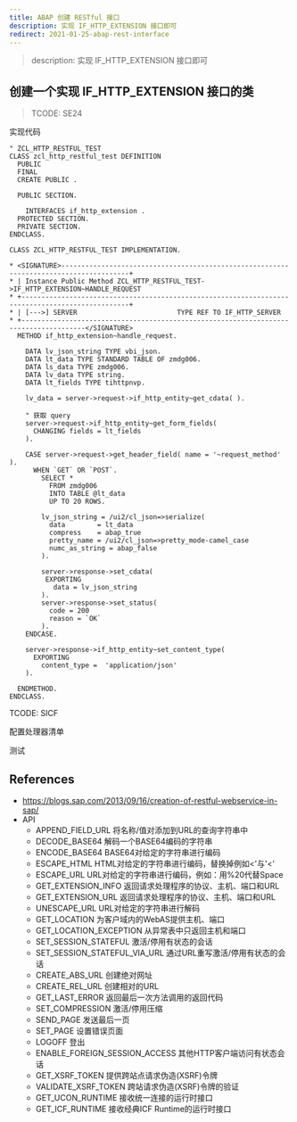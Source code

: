 ```yaml
---
title: ABAP 创建 RESTful 接口
description: 实现 IF_HTTP_EXTENSION 接口即可
redirect: 2021-01-25-abap-rest-interface
---
```


> description: 实现 IF_HTTP_EXTENSION 接口即可

## 创建一个实现 IF_HTTP_EXTENSION 接口的类

> TCODE: SE24

实现代码

```abap
" ZCL_HTTP_RESTFUL_TEST
CLASS zcl_http_restful_test DEFINITION
  PUBLIC
  FINAL
  CREATE PUBLIC .

  PUBLIC SECTION.

    INTERFACES if_http_extension .
  PROTECTED SECTION.
  PRIVATE SECTION.
ENDCLASS.

CLASS ZCL_HTTP_RESTFUL_TEST IMPLEMENTATION.

* <SIGNATURE>---------------------------------------------------------------------------------------+
* | Instance Public Method ZCL_HTTP_RESTFUL_TEST->IF_HTTP_EXTENSION~HANDLE_REQUEST
* +-------------------------------------------------------------------------------------------------+
* | [--->] SERVER                         TYPE REF TO IF_HTTP_SERVER
* +--------------------------------------------------------------------------------------</SIGNATURE>
  METHOD if_http_extension~handle_request.

    DATA lv_json_string TYPE vbi_json.
    DATA lt_data TYPE STANDARD TABLE OF zmdg006.
    DATA ls_data TYPE zmdg006.
    DATA lv_data TYPE string.
    DATA lt_fields TYPE tihttpnvp.

    lv_data = server->request->if_http_entity~get_cdata( ).

    " 获取 query
    server->request->if_http_entity~get_form_fields(
      CHANGING fields = lt_fields
    ).

    CASE server->request->get_header_field( name = '~request_method' ).
      WHEN `GET` OR `POST`.
        SELECT *
          FROM zmdg006
          INTO TABLE @lt_data
          UP TO 20 ROWS.

        lv_json_string = /ui2/cl_json=>serialize(
          data        = lt_data
          compress    = abap_true
          pretty_name = /ui2/cl_json=>pretty_mode-camel_case
          numc_as_string = abap_false
        ).

        server->response->set_cdata(
         EXPORTING
           data = lv_json_string
        ).
        server->response->set_status(
          code = 200
          reason = `OK`
        ).
    ENDCASE.

    server->response->if_http_entity~set_content_type(
      EXPORTING
        content_type =  'application/json'
    ).

  ENDMETHOD.
ENDCLASS.
```

TCODE: SICF

配置处理器清单

测试

## References

- https://blogs.sap.com/2013/09/16/creation-of-restful-webservice-in-sap/
- API
    - APPEND_FIELD_URL 将名称/值对添加到URL的查询字符串中
    - DECODE_BASE64 解码一个BASE64编码的字符串
    - ENCODE_BASE64 BASE64对给定的字符串进行编码
    - ESCAPE_HTML HTML对给定的字符串进行编码，替换掉例如<'与'<'
    - ESCAPE_URL URL对给定的字符串进行编码，例如：用%20代替Space
    - GET_EXTENSION_INFO 返回请求处理程序的协议、主机、端口和URL
    - GET_EXTENSION_URL 返回请求处理程序的协议、主机、端口和URL
    - UNESCAPE_URL URL对给定的字符串进行解码
    - GET_LOCATION 为客户域内的WebAS提供主机、端口
    - GET_LOCATION_EXCEPTION 从异常表中只返回主机和端口
    - SET_SESSION_STATEFUL 激活/停用有状态的会话
    - SET_SESSION_STATEFUL_VIA_URL 通过URL重写激活/停用有状态的会话
    - CREATE_ABS_URL 创建绝对网址
    - CREATE_REL_URL 创建相对的URL
    - GET_LAST_ERROR 返回最后一次方法调用的返回代码
    - SET_COMPRESSION 激活/停用压缩
    - SEND_PAGE 发送最后一页
    - SET_PAGE 设置错误页面
    - LOGOFF 登出
    - ENABLE_FOREIGN_SESSION_ACCESS 其他HTTP客户端访问有状态会话
    - GET_XSRF_TOKEN 提供跨站点请求伪造(XSRF)令牌
    - VALIDATE_XSRF_TOKEN 跨站请求伪造(XSRF)令牌的验证
    - GET_UCON_RUNTIME 接收统一连接的运行时接口
    - GET_ICF_RUNTIME 接收经典ICF Runtime的运行时接口